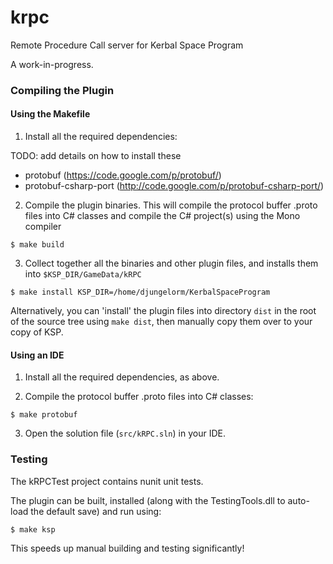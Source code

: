 krpc
====

Remote Procedure Call server for Kerbal Space Program

A work-in-progress.


### Compiling the Plugin

#### Using the Makefile

1. Install all the required dependencies:
 
 TODO: add details on how to install these
 * protobuf (https://code.google.com/p/protobuf/)
 * protobuf-csharp-port (http://code.google.com/p/protobuf-csharp-port/)

2. Compile the plugin binaries. This will compile the protocol buffer .proto files into C# classes and compile the C# project(s) using the Mono compiler

 `$ make build`

3. Collect together all the binaries and other plugin files, and installs them into `$KSP_DIR/GameData/kRPC`

 `$ make install KSP_DIR=/home/djungelorm/KerbalSpaceProgram`

 Alternatively, you can 'install' the plugin files into directory `dist` in the root of the source tree using `make dist`, then manually copy them over to your copy of KSP.

#### Using an IDE

1. Install all the required dependencies, as above.

2. Compile the protocol buffer .proto files into C# classes:

 `$ make protobuf`

3. Open the solution file (`src/kRPC.sln`) in your IDE.

### Testing

The kRPCTest project contains nunit unit tests.

The plugin can be built, installed (along with the TestingTools.dll to auto-load the default save) and run using:

`$ make ksp`

This speeds up manual building and testing significantly!
